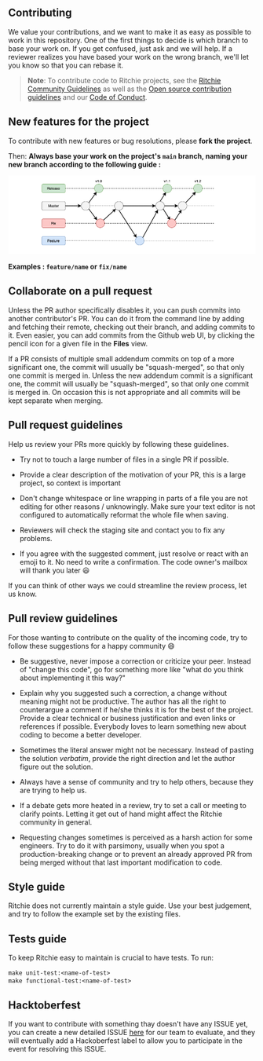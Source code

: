 <!-- Contributing from template (https://github.com/docker/docker.github.io/blob/master/CONTRIBUTING.md) -->

## Contributing

We value your contributions, and we want to make it as easy
as possible to work in this repository. One of the first things to decide is
which branch to base your work on. If you get confused, just ask and we will
help. If a reviewer realizes you have based your work on the wrong branch, we'll
let you know so that you can rebase it.

>**Note**: To contribute code to Ritchie projects, see the
[Ritchie Community Guidelines](https://docs.ritchiecli.io/faq#community) as well as the 
[Open source contribution guidelines](https://opensource.guide/how-to-contribute/) and our 
[Code of Conduct](https://github.com/ZupIT/ritchie-cli/blob/master/CODE_OF_CONDUCT.md).

## New features for the project

To contribute with new features or bug resolutions, please **fork the project**. 

Then: **Always base your work on the project's `main` branch, naming your new branch according to the following guide :**

<img class="special-img-class" src="/docs/img/git-branchs.png" /> 

**Examples : `feature/name` or `fix/name`**

## Collaborate on a pull request

Unless the PR author specifically disables it, you can push commits into another
contributor's PR. You can do it from the command line by adding and fetching
their remote, checking out their branch, and adding commits to it. Even easier,
you can add commits from the Github web UI, by clicking the pencil icon for a
given file in the **Files** view.

If a PR consists of multiple small addendum commits on top of a more significant
one, the commit will usually be "squash-merged", so that only one commit is
merged in. Unless the new addendum commit is a significant one, the commit will usually be "squash-merged", so that only one commit is merged in.
On occasion this is not appropriate and all commits will be kept separate when merging.

## Pull request guidelines

Help us review your PRs more quickly by following these guidelines.

- Try not to touch a large number of files in a single PR if possible.

- Provide a clear description of the motivation of your PR, this is a large
  project, so context is important

- Don't change whitespace or line wrapping in parts of a file you are not
  editing for other reasons / unknowingly. Make sure your text editor is not configured to
  automatically reformat the whole file when saving.

- Reviewers will check the staging site and contact you to fix any problems.

- If you agree with the suggested comment, just resolve or react with an emoji to it. No need to write a confirmation. 
The code owner's mailbox will thank you later :smiley:

If you can think of other ways we could streamline the review process, let us
know.

## Pull review guidelines

For those wanting to contribute on the quality of the incoming code, try to follow these
suggestions for a happy community :smile:

- Be suggestive, never impose a correction or criticize your peer. Instead of "change this code",
go for something more like "what do you think about implementing it this way?"

- Explain why you suggested such a correction, a change without meaning might not be productive. 
The author has all the right to counterargue a comment if he/she thinks it is for the best of the project.
Provide a clear technical or business justification and even links or references if possible. 
Everybody loves to learn something new about coding to become a better developer.

- Sometimes the literal answer might not be necessary. Instead of pasting the solution _verbatim_,
provide the right direction and let the author figure out the solution.

- Always have a sense of community and try to help others, because they are trying to help us.

- If a debate gets more heated in a review, try to set a call or meeting to clarify points. Letting it get out of hand 
might affect the Ritchie community in general.

- Requesting changes sometimes is perceived as a harsh action for some engineers. Try to do it with parsimony, 
usually when you spot a production-breaking change or to prevent an already approved PR from being merged without
that last important modification to code.

## Style guide

Ritchie does not currently maintain a style guide. Use your best judgement, and
try to follow the example set by the existing files.

## Tests guide

To keep Ritchie easy to maintain is crucial to have tests.
To run:
```
make unit-test:<name-of-test>
make functional-test:<name-of-test>
```

## Hacktoberfest

If you want to contribute with something thay doesn't have any ISSUE yet, you can create a new detailed ISSUE [here](https://github.com/ZupIT/ritchie-cli/issues/new/choose) for our team to evaluate, and they will eventually add a Hackoberfest label to allow you to participate in the event for resolving this ISSUE.
